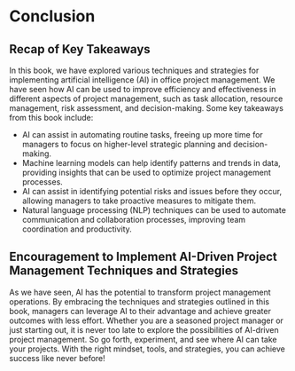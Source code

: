 # Conclusion

## Recap of Key Takeaways

In this book, we have explored various techniques and strategies for implementing artificial intelligence (AI) in office project management. We have seen how AI can be used to improve efficiency and effectiveness in different aspects of project management, such as task allocation, resource management, risk assessment, and decision-making. Some key takeaways from this book include:

- AI can assist in automating routine tasks, freeing up more time for managers to focus on higher-level strategic planning and decision-making.
- Machine learning models can help identify patterns and trends in data, providing insights that can be used to optimize project management processes.
- AI can assist in identifying potential risks and issues before they occur, allowing managers to take proactive measures to mitigate them.
- Natural language processing (NLP) techniques can be used to automate communication and collaboration processes, improving team coordination and productivity.

## Encouragement to Implement AI-Driven Project Management Techniques and Strategies

As we have seen, AI has the potential to transform project management operations. By embracing the techniques and strategies outlined in this book, managers can leverage AI to their advantage and achieve greater outcomes with less effort. Whether you are a seasoned project manager or just starting out, it is never too late to explore the possibilities of AI-driven project management. So go forth, experiment, and see where AI can take your projects. With the right mindset, tools, and strategies, you can achieve success like never before!
